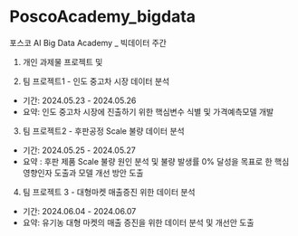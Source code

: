 # PoscoAcademy_bigdata
포스코 AI Big Data Academy _ 빅데이터 주간

01. 개인 과제물
프로젝트 및 

02. 팀 프로젝트1 - 인도 중고차 시장 데이터 분석
* 기간: 2024.05.23 - 2024.05.26
* 요약: 인도 중고차 시장에 진출하기 위한 핵심변수 식별 및 가격예측모델 개발
  
03. 팀 프로젝트2 - 후판공정 Scale 불량 데이터 분석
* 기간: 2024.05.25 - 2024.05.27
* 요약 : 후판 제품 Scale 불량 원인 분석 및 불량 발생률 0% 달성을 목표로 한 핵심영향인자 도출과 모델 개선 방안 도출
  
04. 팀 프로젝트 3 - 대형마켓 매출증진 위한 데이터 분석
* 기간: 2024.06.04 - 2024.06.07
* 요약: 유기농 대형 마켓의 매출 증진을 위한 데이터 분석 및 개선안 도출
